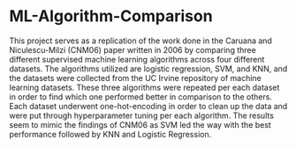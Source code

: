 # ML-Algorithm-Comparison

This project serves as a replication of the work done in the Caruana and Niculescu-Milzi
(CNM06) paper written in 2006 by comparing three different supervised machine learning
algorithms across four different datasets. The algorithms utilized are logistic regression, SVM,
and KNN, and the datasets were collected from the UC Irvine repository of machine learning
datasets. These three algorithms were repeated per each dataset in order to find which one
performed better in comparison to the others. Each dataset underwent one-hot-encoding in order
to clean up the data and were put through hyperparameter tuning per each algorithm. The results
seem to mimic the findings of CNM06 as SVM led the way with the best performance followed
by KNN and Logistic Regression.
